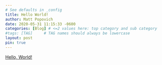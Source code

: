 ```yaml
---
# See defaults in _config
title: Hello World!
author: Matt Popovich
date: 2020-05-31 11:15:33 -0600
categories: [Blog] # <=2 values here: top category and sub category
#tags: [TAG]     # TAG names should always be lowercase
layout: post
pin: true
---
```


[Hello, World!](https://en.wikipedia.org/wiki/%22Hello,_World!%22_program)
